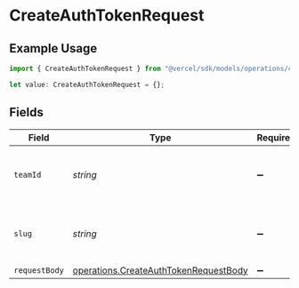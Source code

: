 # CreateAuthTokenRequest

## Example Usage

```typescript
import { CreateAuthTokenRequest } from "@vercel/sdk/models/operations/createauthtoken.js";

let value: CreateAuthTokenRequest = {};
```

## Fields

| Field                                                                                          | Type                                                                                           | Required                                                                                       | Description                                                                                    |
| ---------------------------------------------------------------------------------------------- | ---------------------------------------------------------------------------------------------- | ---------------------------------------------------------------------------------------------- | ---------------------------------------------------------------------------------------------- |
| `teamId`                                                                                       | *string*                                                                                       | :heavy_minus_sign:                                                                             | The Team identifier to perform the request on behalf of.                                       |
| `slug`                                                                                         | *string*                                                                                       | :heavy_minus_sign:                                                                             | The Team slug to perform the request on behalf of.                                             |
| `requestBody`                                                                                  | [operations.CreateAuthTokenRequestBody](../../models/operations/createauthtokenrequestbody.md) | :heavy_minus_sign:                                                                             | N/A                                                                                            |